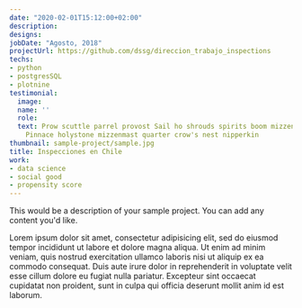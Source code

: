 ```yaml
---
date: "2020-02-01T15:12:00+02:00"
description: 
designs:
jobDate: "Agosto, 2018"
projectUrl: https://github.com/dssg/direccion_trabajo_inspections
techs:
- python
- postgresSQL
- plotnine
testimonial:
  image: 
  name: ''
  role: 
  text: Prow scuttle parrel provost Sail ho shrouds spirits boom mizzenmast yardarm.
    Pinnace holystone mizzenmast quarter crow's nest nipperkin
thumbnail: sample-project/sample.jpg
title: Inspecciones en Chile
work:
- data science
- social good
- propensity score
---
```


This would be a description of your sample project. You can add any content you'd like.

Lorem ipsum dolor sit amet, consectetur adipisicing elit, sed do eiusmod
tempor incididunt ut labore et dolore magna aliqua. Ut enim ad minim veniam,
quis nostrud exercitation ullamco laboris nisi ut aliquip ex ea commodo
consequat. Duis aute irure dolor in reprehenderit in voluptate velit esse
cillum dolore eu fugiat nulla pariatur. Excepteur sint occaecat cupidatat non
proident, sunt in culpa qui officia deserunt mollit anim id est laborum.